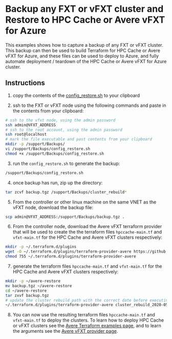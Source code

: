 # Backup any FXT or vFXT cluster and Restore to HPC Cache or Avere vFXT for Azure

This examples shows how to capture a backup of any FXT or vFXT cluster.  This backup can then be used to build Terraform for HPC Cache or Avere vFXT for Azure, and these files can be used to deploy to Azure, and fully automate deployment / teardown of the HPC Cache or Avere vFXT for Azure cluster.

## Instructions

1. copy the contents of the [config_restore.sh](https://raw.githubusercontent.com/Azure/Avere/main/src/terraform/examples/backuprestore/config_restore.sh) to your clipboard

2. ssh to the FXT or vFXT node using the following commands and paste in the contents from your clipboard:
```bash
# ssh to the vfxt node, using the admin password
ssh admin@VFXT_ADDRESS
# ssh to the root account, using the admin password
ssh root@localhost
# mark the file executable and past contents from your clipboard
mkdir -p /support/Backups/
vi /support/Backups/config_restore.sh 
chmod +x /support/Backups/config_restore.sh
```

3. run the `config_restore.sh` to generate the backup:
```bash
/support/Backups/config_restore.sh
```

4. once backup has run, zip up the directory:
```bash
tar zcvf backup.tgz /support/Backups/cluster_rebuild*
```

5. From the controller or other linux machine on the same VNET as the vFXT node, download the backup file:
```bash
scp admin@VFXT_ADDRESS:/support/Backups/backup.tgz .
```

6. From the controller node, download the Avere vFXT terraform provider that will be used to create the the terraform files `hpccache-main.tf` and `vfxt-main.tf` for the HPC Cache and Avere vFXT clusters respectively:
```bash
mkdir -p ~/.terraform.d/plugins
wget -O ~/.terraform.d/plugins/terraform-provider-avere https://github.com/Azure/Avere/releases/download/tfprovider_v0.9.30/terraform-provider-avere
chmod 755 ~/.terraform.d/plugins/terraform-provider-avere
```

7. generate the terraform files `hpccache-main.tf` and `vfxt-main.tf` for the HPC Cache and Avere vFXT clusters respectively:
```bash
mkdir -p ~/avere-restore
mv backup.tgz ~/avere-restore
cd ~/avere-restore
tar zxvf backup.tgz
# update the cluster rebuild path with the correct date before executing
~/.terraform.d/plugins/terraform-provider-avere cluster_rebuild_2020-05-04_17_30_00
```

8. You can now use the resulting terraform files `hpccache-main.tf` and `vfxt-main.tf` to deploy the clusters.  To learn how to deploy HPC Cache or vFXT clusters see the [Avere Terraform examples page](https://github.com/Azure/Avere/tree/main/src/terraform), and to learn the arguments see the [Avere vFXT provider page](https://github.com/Azure/Avere/tree/main/src/terraform/providers/terraform-provider-avere).
